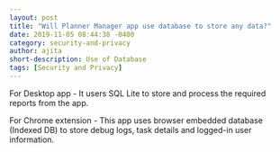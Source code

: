 ```yaml
---
layout: post
title: "Will Planner Manager app use database to store any data?"
date: 2019-11-05 08:44:38 -0400
category: security-and-privacy
author: ajita
short-description: Use of Database
tags: [Security and Privacy]
---
```

For Desktop app - It users SQL Lite to store and process the required reports from the app.  

For Chrome extension - This app uses browser embedded database (Indexed DB) to store debug logs, task details and logged-in user information. 

 